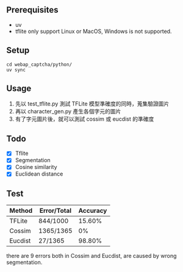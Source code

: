 ## Prerequisites

- uv
- tflite only support Linux or MacOS, Windows is not supported.

## Setup

```
cd webap_captcha/python/
uv sync
```

## Usage

1. 先以 test_tflite.py 測試 TFLite 模型準確度的同時，蒐集驗證圖片
2. 再以 character_gen.py 產生各個字元的圖片
3. 有了字元圖片後，就可以測試 cossim 或 eucdist 的準確度

## Todo

- [X] Tflite
- [X] Segmentation
- [X] Cosine similarity
- [X] Euclidean distance

## Test

| Method | Error/Total | Accuracy |
|--------|-------------|----------|
| TFLite | 844/1000    | 15.60%   |
| Cossim | 1365/1365   | 0%       |
| Eucdist| 27/1365     | 98.80%   |

there are 9 errors both in Cossim and Eucdist, are caused by wrong segmentation.